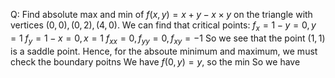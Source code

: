 Q: Find absolute max and min of $f(x,y) = x+y-x\times y$ on the triangle with vertices $(0,0), (0,2),(4,0)$.
We can find that critical points:
	$f_{x} = 1-y=0, y=1$ 
	$f_{y} = 1-x = 0, x=1$
	$f_{xx} = 0, f_{yy} = 0, f_{xy}=-1$ 
So we see that the point $(1,1)$ is a saddle point. Hence, for the absoute minimum and maximum, we must check the boundary poitns
We have $f(0,y)=y$, so the min 
So we have 